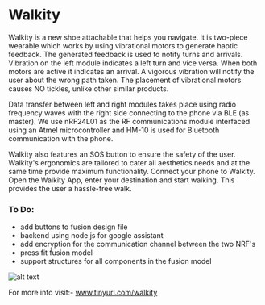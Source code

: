 # Walkity

Walkity is a new shoe attachable that helps you navigate. It is two-piece wearable which works by using vibrational motors to generate haptic feedback. The generated feedback is used to notify turns and arrivals. Vibration on the left module indicates a left turn and vice versa. When both motors are active it indicates an arrival. A vigorous vibration will notify the user about the wrong path taken. The placement of vibrational motors causes NO tickles, unlike other similar products.

Data transfer between left and right modules takes place using radio frequency waves with the right side connecting to the phone via BLE (as master). We use nRF24L01 as the RF communications module interfaced using an Atmel microcontroller and HM-10 is used for Bluetooth communication with the phone. 

Walkity also features an SOS button to ensure the safety of the user. Walkity's ergonomics are tailored to cater all aesthetics needs and at the same time provide maximum functionality. Connect your phone to Walkity. Open the Walkity App, enter your destination and start walking. This provides the user a hassle-free walk.

### To Do:
* add buttons to fusion design file
* backend using node.js for google assistant
* add encryption for the communication channel between the two NRF's
* press fit fusion model
* support structures for all components in the fusion model

![alt text](https://hackadaycom.files.wordpress.com/2018/04/walkity-800.png?w=800)


For more info visit:- www.tinyurl.com/walkity


